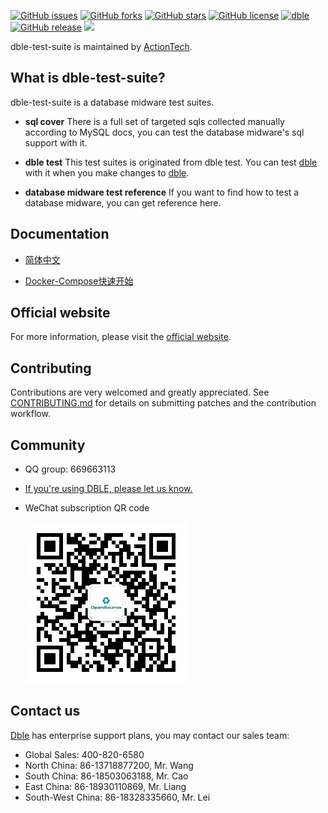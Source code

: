 [![GitHub issues](https://img.shields.io/github/issues/actiontech/dble.svg)](https://github.com/actiontech/dble/issues)
[![GitHub forks](https://img.shields.io/github/forks/actiontech/dble.svg)](https://github.com/actiontech/dble/network/members)
[![GitHub stars](https://img.shields.io/github/stars/actiontech/dble.svg)](https://github.com/actiontech/dble/stargazers)
[![GitHub license](https://img.shields.io/github/license/actiontech/dble.svg)](https://github.com/actiontech/dble/blob/master/LICENSE)
[![dble](https://img.shields.io/badge/dble-working%20in%20banks-blue.svg)](https://github.com/actiontech/dble)
[![GitHub release](https://img.shields.io/github/release/actiontech/dble.svg)](https://github.com/actiontech/dble/releases)
<img src="https://travis-ci.org/actiontech/dble.svg?branch=master">

dble-test-suite is maintained by [ActionTech](https://opensource.actionsky.com).

## What is dble-test-suite?

dble-test-suite is a database midware test suites. 

- __sql cover__
There is a full set of targeted sqls collected manually according to MySQL docs, you can test the database midware's sql support with it. 

- __dble test__
This test suites is originated from dble test. You can test [dble](https://github.com/actiontech/dble) with it when you make changes to [dble](https://github.com/actiontech/dble). 

- __database midware test reference__
If you want to find how to test a database midware, you can get reference here.

## Documentation

- [简体中文](./docs/index.md)

- [Docker-Compose快速开始](./behave_dble/compose/README.md) 

## Official website
For more information, please visit the [official website](https://opensource.actionsky.com).

## Contributing

Contributions are very welcomed and greatly appreciated. See [CONTRIBUTING.md](./docs/CONTRIBUTING.md)
for details on submitting patches and the contribution workflow.

## Community

* QQ group: 669663113
* [If you're using DBLE, please let us know.](https://wj.qq.com/s/2291106/09f4)
* WeChat subscription QR code
  
  ![dble](./docs/QR_code.png)

## Contact us

[Dble](https://github.com/actiontech/dble) has enterprise support plans, you may contact our sales team: 
* Global Sales: 400-820-6580
* North China: 86-13718877200, Mr. Wang
* South China: 86-18503063188, Mr. Cao
* East China: 86-18930110869, Mr. Liang
* South-West China: 86-18328335660, Mr. Lei